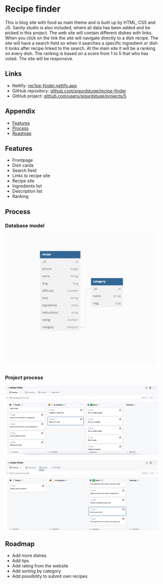 # Recipe finder

This is blog site with food as main theme and is built up by HTML, CSS and JS. Sanity studio is also included, where all data has been added and be picked in this project. The web site will contain different dishes with links. When you click on the link the site will navigate directly to a dish recipe. The site will have a search field so when it searches a specific ingredient or dish it looks after recipe linked to the search. At the main site it will be a ranking on every dish. The ranking is based on a score from 1 to 5 that who has voted.  The site will be responsive. 

## Links
- Netlify: [rec1pe-finder.netlify.app](https://rec1pe-finder.netlify.app)
- GitHub repository: [github.com/sigurdstuge/recipe-finder](https://github.com/sigurdstuge/recipe-finder)
- GitHub project: [github.com/users/sigurdstuge/projects/5](https://github.com/users/sigurdstuge/projects/5)


## Appendix
- [Features](#features)
- [Process](#process)
- [Roadmap](#roadmap)

## Features 

- Frontpage
- Dish cards 
- Search field
- Links to recipe site
- Recipe site
- Ingredients list
- Description list 
- Ranking 

## Process

### Database model
![Database model](/_app/assets/images/database%20model.jpg)

### Project process
![First project process](/_app/assets/images/project%20process1.jpg)

![Second project process](/_app/assets/images/project%20process2.jpg)


## Roadmap
- Add more dishes
- Add tips
- Add rating from the website
- Add sorting by category
- Add possibility to submit own recipes
